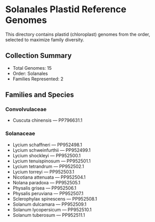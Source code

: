 # Solanales Plastid Reference Genomes

This directory contains plastid (chloroplast) genomes from the order, selected to maximize family diversity.

## Collection Summary

- Total Genomes: 15
- Order: Solanales
- Families Represented: 2

## Families and Species

### Convolvulaceae
- Cuscuta chinensis — PP796631.1

### Solanaceae
- Lycium schaffneri — PP952498.1
- Lycium schweinfurthii — PP952499.1
- Lycium shockleyi — PP952500.1
- Lycium tenuispinosum — PP952501.1
- Lycium tetrandrum — PP952502.1
- Lycium torreyi — PP952503.1
- Nicotiana attenuata — PP952504.1
- Nolana paradoxa — PP952505.1
- Physalis grisea — PP952506.1
- Physalis peruviana — PP952507.1
- Sclerophylax spinescens — PP952508.1
- Solanum dulcamara — PP952509.1
- Solanum lycopersicum — PP952510.1
- Solanum tuberosum — PP952511.1

